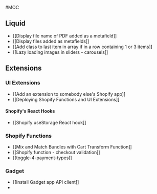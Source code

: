 #MOC 
## Liquid
- [[Display file name of PDF added as a metafield]]
- [[Display files added as metafields]]
- [[Add class to last item in array if in a row containing 1 or 3 items]]
- [[Lazy loading images in sliders - carousels]]

## Extensions

### UI Extensions
- [[Add an extension to somebody else's Shopify app]]
- [[Deploying Shopify Functions and UI Extensions]]
#### Shopify's React Hooks
- [[Shopify useStorage React hook]]
### Shopify Functions
- [[Mix and Match Bundles with Cart Transform Function]]
- [[Shopify function - checkout validation]]
- [[toggle-4-payment-types]]

### Gadget
- [[Install Gadget app API client]]
- 